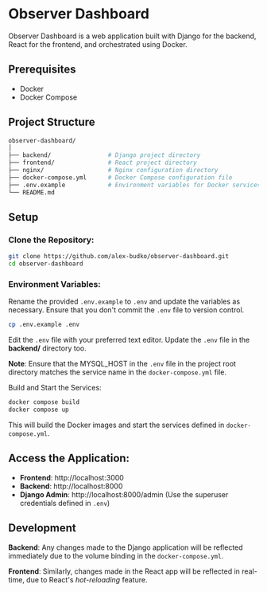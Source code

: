 # Observer Dashboard

Observer Dashboard is a web application built with Django for the backend, React for the frontend, and orchestrated using Docker.

## Prerequisites

- Docker
- Docker Compose

## Project Structure

```bash
observer-dashboard/
│
├── backend/                # Django project directory
├── frontend/               # React project directory
├── nginx/                  # Nginx configuration directory
├── docker-compose.yml      # Docker Compose configuration file
├── .env.example            # Environment variables for Docker services
└── README.md
```

## Setup

### Clone the Repository:

```bash
git clone https://github.com/alex-budko/observer-dashboard.git
cd observer-dashboard
```

### Environment Variables:

Rename the provided `.env.example` to `.env` and update the variables as necessary. Ensure that you don't commit the `.env` file to version control.

```bash
cp .env.example .env
```

Edit the `.env` file with your preferred text editor. Update the `.env` file in the **backend/** directory too.

__Note__: Ensure that the MYSQL_HOST in the `.env` file in the project root directory matches the service name in the `docker-compose.yml` file.

Build and Start the Services:

```bash
docker compose build
docker compose up
```

This will build the Docker images and start the services defined in `docker-compose.yml`.

## Access the Application:

- **Frontend**: http://localhost:3000
- **Backend**: http://localhost:8000
- **Django Admin**: http://localhost:8000/admin (Use the superuser credentials defined in `.env`)

## Development

**Backend**: Any changes made to the Django application will be reflected immediately due to the volume binding in the `docker-compose.yml`.

**Frontend**: Similarly, changes made in the React app will be reflected in real-time, due to React's _hot-reloading_ feature.
